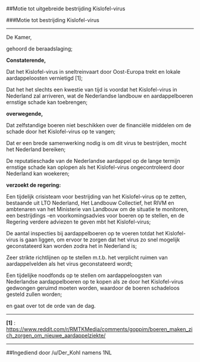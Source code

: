 ##Motie tot uitgebreide bestrijding Kislofel-virus  
 
###Motie tot bestrijding Kislofel-virus 

---

De Kamer,


gehoord de beraadslaging;


**Constaterende,** 

Dat het Kislofel-virus in sneltreinvaart door Oost-Europa trekt en lokale aardappeloosten vernietigd [1];

Dat het het slechts een kwestie van tijd is voordat het Kislofel-virus in Nederland zal arriveren, wat de Nederlandse landbouw en aardappelboeren ernstige schade kan toebrengen;





**overwegende,** 

Dat zelfstandige boeren niet beschikken over de financiële middelen om de schade door het Kislofel-virus op te vangen;

Dat er een brede samenwerking nodig is om dit virus te bestrijden, mocht het Nederland bereiken;

De reputatieschade van de Nederlandse aardappel op de lange termijn ernstige schade kan oplopen als het Kislofel-virus ongecontroleerd door Nederland kan woekeren;


**verzoekt de regering:** 

Een tijdelijk crisisteam voor bestrijding van het Kislofel-virus op te zetten, bestaande uit LTO Nederland, Het Landbouw Collectief, het RIVM en ambtenaren van het Ministerie van Landbouw om de situatie te monitoren, een bestrijdings -en voorkomingsadvies voor boeren op te stellen, en de Regering verdere adviezen te geven mbt het Kislofel-virus;

De aantal inspecties bij aardappelboeren op te voeren totdat het Kislofel-virus is gaan liggen, om ervoor te zorgen dat het virus zo snel mogelijk geconstateerd kan worden zodra het in Nederland is;

Zeer strikte richtlijnen op te stellen m.t.b. het verplicht ruimen van aardappelvelden als het virus geconstateerd wordt;

Een tijdelijke noodfonds op te stellen om aardappeloogsten van Nederlandse aardappelboeren op te kopen als ze door het Kislofel-virus gedwongen geruimd moeten worden, waardoor de boeren schadeloos gesteld zullen worden;  




en gaat over tot de orde van de dag.

---

**[1]** : https://www.reddit.com/r/RMTKMedia/comments/goppim/boeren_maken_zich_zorgen_om_nieuwe_aardappelziekte/


---


##Ingediend door /u/Der_Kohl namens 1NL